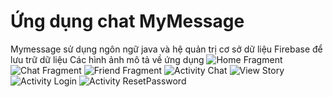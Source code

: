 # Ứng dụng chat MyMessage
Mymessage sử dụng ngôn ngữ java và hệ quản trị cơ sở dữ liệu Firebase để lưu trữ dữ liệu
Các hình ảnh mô tả về ứng dụng
![Home Fragment](https://drive.google.com/file/d/1OdyJWXnjm_mMbvGA8B5A84plBa-PAxIG)
![Chat Fragment](https://drive.google.com/file/d/1Fw7YCfgukMOXIydDD0rSJ9GBbKpoa3df/view?usp=sharing)
![Friend Fragment](https://drive.google.com/file/d/1Ybt_tO6gZdPF9PDp7BCpntpbRSsjLX3H/view?usp=sharing)
![Activity Chat](https://drive.google.com/file/d/1NkuiNQGFCXum4HOU3xH14kI4mBQAm9Tk/view?usp=sharing)
![View Story](https://drive.google.com/file/d/1GdTLfmNe43SRxEQLxRmekgde3OY2XfDg/view?usp=sharing)
![Activity Login](https://drive.google.com/file/d/1mS0UVG6XEnFJjdrEJrsBdYp5fwgsBwRO/view?usp=sharing)
![Activity ResetPassword](https://drive.google.com/file/d/1qfEZZk5TtGpbed1nLmvJX0G1ASd5jfqo/view?usp=sharing)
